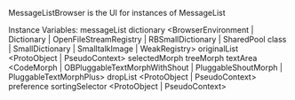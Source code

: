 MessageListBrowser is the UI for instances of MessageList

Instance Variables:
	messageList	<Object>
	dictionary	<BrowserEnvironment | Dictionary | OpenFileStreamRegistry | RBSmallDictionary | SharedPool class | SmallDictionary | SmalltalkImage | WeakRegistry>
	originalList	<ProtoObject | PseudoContext>
	selectedMorph	<Object>
	treeMorph	<MorphTreeMorph>
	textArea	<CodeMorph | OBPluggableTextMorphWithShout | PluggableShoutMorph | PluggableTextMorphPlus>
	dropList	<ProtoObject | PseudoContext>
	preference	<Object>
	sortingSelector	<ProtoObject | PseudoContext>